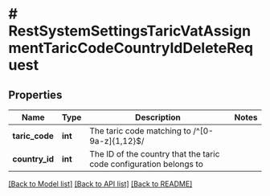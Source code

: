 # # RestSystemSettingsTaricVatAssignmentTaricCodeCountryIdDeleteRequest

## Properties

Name | Type | Description | Notes
------------ | ------------- | ------------- | -------------
**taric_code** | **int** | The taric code  matching to /^[0-9a-z]{1,12}$/ |
**country_id** | **int** | The ID of the country that the taric code configuration belongs to |

[[Back to Model list]](../../README.md#models) [[Back to API list]](../../README.md#endpoints) [[Back to README]](../../README.md)
